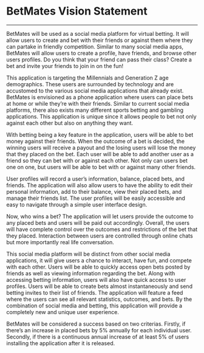 # BetMates Vision Statement
---

BetMates will be used as a social media platform for virtual betting. It will allow users to create and bet with their friends or against them where they can partake in friendly competition.
Similar to many social media apps, BetMates will allow users to create a profile, have friends, and browse other users profiles. Do you think that your friend can pass their class? Create a bet and invite your friends to join in on the fun! 

This application is targeting the Millennials and Generation Z age demographics. These users are surrounded by technology and are accustomed to the various social media applications that already exist. BetMates is envisioned as a phone application where users can place bets at home or while they’re with their friends. Similar to current social media platforms, there also exists many different sports betting and gambling applications. This application is unique since it allows people to bet not only against each other but also on anything they want.

With betting being a key feature in the application, users will be able to bet money against their friends. When the outcome of a bet is decided, the winning users will receive a payout and the losing users will lose the money that they placed on the bet. Each user will be able to add another user as a friend so they can bet with or against each other. Not only can users bet one on one, but users will be able to bet with or against many other friends.

User profiles will record a user’s information, balance, placed bets, and friends. The application will also allow users to have the ability to edit their personal information, add to their balance, view their placed bets, and manage their friends list. The user profiles will be easily accessible and easy to navigate through a simple user interface design.

Now, who wins a bet? The application will let users provide the outcome to any placed bets and users will be paid out accordingly. Overall, the users will have complete control over the outcomes and restrictions of the bet that they placed. Interaction between users are controlled through online chats but more importantly real life conversation.

This social media platform will be distinct from other social media applications, it will give users a chance to interact, have fun, and compete with each other. Users will be able to quickly access open bets posted by friends as well as viewing information regarding the bet. Along with accessing betting information, users will also have quick access to user profiles. Users will be able to create bets almost instantaneously and send betting invites to their list of friends. The application will feature a feed where the users can see all relevant statistics, outcomes, and bets. By the combination of social media and betting, this application will provide a completely new and unique user experience.

BetMates  will be considered a success based on two criterias. Firstly, if there’s an increase in placed bets by 5% annually for each individual user. Secondly, if there is a continuous annual increase of at least 5% of users installing the application after it is released. 
